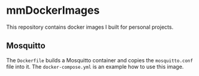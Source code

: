 # mmDockerImages

This repository contains docker images I built for personal projects.

## Mosquitto

The `Dockerfile` builds a Mosquitto container and copies the `mosquitto.conf` file into it. The `docker-compose.yml` is an example how to use this image.